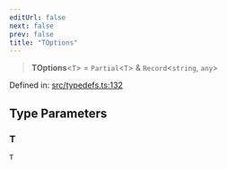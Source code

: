 ```yaml
---
editUrl: false
next: false
prev: false
title: "TOptions"
---
```


> **TOptions**\<`T`\> = `Partial`\<`T`\> & `Record`\<`string`, `any`\>

Defined in: [src/typedefs.ts:132](https://github.com/fabricjs/fabric.js/blob/9a792f4b7b8031f02ec7ea4ce8c99f810e45cfec/src/typedefs.ts#L132)

## Type Parameters

### T

`T`
